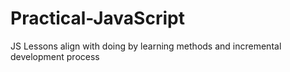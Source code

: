 # Practical-JavaScript
JS Lessons align with doing by learning methods and incremental development process 
